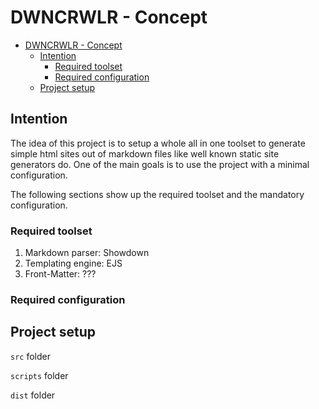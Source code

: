 # DWNCRWLR - Concept

- [DWNCRWLR - Concept](#dwncrwlr---concept)
    - [Intention](#intention)
        - [Required toolset](#required-toolset)
        - [Required configuration](#required-configuration)
    - [Project setup](#project-setup)

## Intention

The idea of this project is to setup a whole all in one toolset to generate simple html sites out of markdown files like well known static site generators do.
One of the main goals is to use the project with a minimal configuration.

The following sections show up the required toolset and the mandatory configuration.

### Required toolset

1. Markdown parser: Showdown
2. Templating engine: EJS
3. Front-Matter: ???

### Required configuration


## Project setup

`src` folder

`scripts` folder

`dist` folder